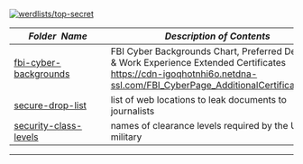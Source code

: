 [![werdlists/top-secret](https://img.shields.io/badge/werdlists-top_secret-purple.svg?logo=github&style=popout&longCache=true)](# "werdlists/top-secret")

|&nbsp;&nbsp;&nbsp;&nbsp;&nbsp;&nbsp;_Folder&nbsp;&nbsp;Name_&nbsp;&nbsp;&nbsp;&nbsp;&nbsp;&nbsp;| _Description of Contents_
|:--------------------|--------------------------------------------------------------------------------------------------------------------------------------------------------
| [fbi-cyber-backgrounds](fbi-cyber-backgrounds.md) |  FBI Cyber Backgrounds Chart, Preferred Degrees & Work Experience Extended Certificates <https://cdn-igoqhotnhi6o.netdna-ssl.com/FBI_CyberPage_AdditionalCertificates.pdf> 
| [secure-drop-list](secure-drop-list.txt) |  list of web locations to leak documents to journalists 
| [security-class-levels](security-class-levels.txt) |  names of clearance levels required by the U.S. military 

* * *

